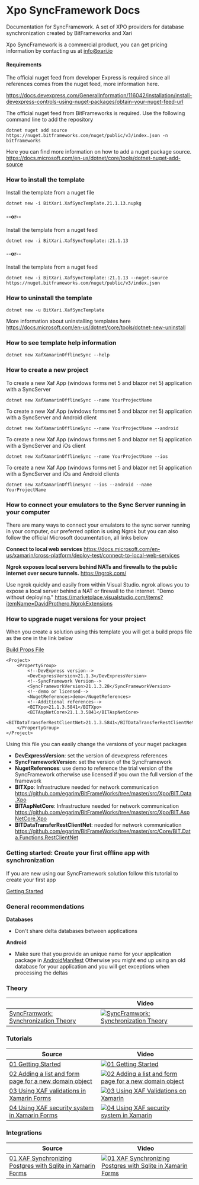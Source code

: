 # Xpo SyncFramework Docs
Documentation for SyncFramework. A set of XPO providers for database synchronization created by BitFrameworks and Xari

Xpo SyncFramework is a commercial product, you can get pricing information by contacting us at info@xari.io

#### Requirements

The official nuget feed from developer Express is required since all references comes from the nuget feed, more information here.

https://docs.devexpress.com/GeneralInformation/116042/installation/install-devexpress-controls-using-nuget-packages/obtain-your-nuget-feed-url

The official nuget feed from BitFrameworks is required. Use the following command line to add the repository
```<language>
dotnet nuget add source https://nuget.bitframeworks.com/nuget/public/v3/index.json -n bitframeworks
```

Here you can find more information on how to add a nuget package source.
https://docs.microsoft.com/en-us/dotnet/core/tools/dotnet-nuget-add-source


### How to install the template

Install the template from a nuget file
```<language>
dotnet new -i BitXari.XafSyncTemplate.21.1.13.nupkg
```
#### --or--

Install the template from a nuget feed
```<language>
dotnet new -i BitXari.XafSyncTemplate::21.1.13
```

#### --or--

Install the template from a nuget feed
```<language>
dotnet new -i BitXari.XafSyncTemplate::21.1.13 --nuget-source https://nuget.bitframeworks.com/nuget/public/v3/index.json
```

### How to uninstall the template


```<language>
dotnet new -u BitXari.XafSyncTemplate
```

More information about uninstalling templates here https://docs.microsoft.com/en-us/dotnet/core/tools/dotnet-new-uninstall

### How to see template help information

```<language>
dotnet new XafXamarinOfflineSync --help
```

### How to create a new project
To create a new Xaf App (windows forms net 5 and blazor net 5) application with a SyncServer

```<language>
dotnet new XafXamarinOfflineSync --name YourProjectName
```
To create a new Xaf App (windows forms net 5 and blazor net 5) application with a SyncServer and Android client

```<language>
dotnet new XafXamarinOfflineSync --name YourProjectName --android
```

To create a new Xaf App (windows forms net 5 and blazor net 5) application with a SyncServer and iOs client

```<language>
dotnet new XafXamarinOfflineSync --name YourProjectName --ios
```

To create a new Xaf App (windows forms net 5 and blazor net 5) application with a SyncServer and iOs and Android clients

```<language>
dotnet new XafXamarinOfflineSync --ios --android --name YourProjectName
```

### How to connect your emulators to the Sync Server running in your computer

There are many ways to connect your emulators to the sync server running in your computer, our preferred option is using Ngrok
but you can also follow the official Microsoft documentation, all links below

**Connect to local web services**
https://docs.microsoft.com/en-us/xamarin/cross-platform/deploy-test/connect-to-local-web-services

**Ngrok exposes local servers behind NATs and firewalls to the public internet over secure tunnels.**
https://ngrok.com/

Use ngrok quickly and easily from within Visual Studio. ngrok allows you to expose a local server behind a NAT or firewall to the internet. "Demo without deploying."
https://marketplace.visualstudio.com/items?itemName=DavidProthero.NgrokExtensions

### How to upgrade nuget versions for your project

When you create a solution using this template you will get a build props file as the one in the link below

[Build Props File](DemoApp/Directory.Build.props)


```<language>
<Project>
	<PropertyGroup>
		<!--DevExpress version-->
		<DevExpressVersion>21.1.3</DevExpressVersion>
		<!--SyncFramework Version-->
		<SyncFrameworkVersion>21.1.3.28</SyncFrameworkVersion>
		<!--demo or licensed-->
		<NugetReferences>demo</NugetReferences>
		<!--Additional references-->
		<BITXpo>21.1.3.5841</BITXpo>
		<BITAspNetCore>21.1.3.5841</BITAspNetCore>
		<BITDataTransferRestClientNet>21.1.3.5841</BITDataTransferRestClientNet>
	</PropertyGroup>
</Project>

```
Using this file you can easily change the versions of your nuget packages

- **DevExpressVersion**: set the version of devexpress references
- **SyncFrameworkVersion**: set the version of the SyncFramework
- **NugetReferences**: use demo to reference the trial version of the SyncFramework otherwise use licensed if you own the full version of the framework
- **BITXpo**: Infrastructure needed for network communication https://github.com/egarim/BitFrameWorks/tree/master/src/Xpo/BIT.Data.Xpo
- **BITAspNetCore**: Infrastructure needed for network communication https://github.com/egarim/BitFrameWorks/tree/master/src/Xpo/BIT.AspNetCore.Xpo
- **BITDataTransferRestClientNet**:  needed for network communication https://github.com/egarim/BitFrameWorks/tree/master/src/Core/BIT.Data.Functions.RestClientNet

### Getting started: Create your first offline app with synchronization

If you are new using our SyncFramework solution follow this tutorial to create your first app

[Getting Started](Docs/GettingStarted.md) 

### General recommendations

**Databases**
- Don't share delta databases between applications

**Android**
- Make sure that you provide an unique name for your application package in [AndroidManifest](/DemoApp/DemoApp.Mobile.Android/Properties/AndroidManifest.xml) Otherwise you might end up using an old database for your application and you will get exceptions when processing the deltas



### Theory
|   | Video |
| ------------- | ------------- |
| [SyncFramwork: Synchronization Theory](Docs/XpoOfflineDataSync.pptx)  | [![SyncFramwork: Synchronization Theory](https://img.youtube.com/vi/XVzyXJ43asQ/0.jpg)](https://www.youtube.com/watch?v=XVzyXJ43asQ)  |


### Tutorials

| Source  | Video |
| ------------- | ------------- |
| [01 Getting Started](Tutorials/01-GettingStarted/README.md)  | [![01 Getting Started](https://img.youtube.com/vi/_Af-iDnKVSU/0.jpg)](https://www.youtube.com/watch?v=_Af-iDnKVSU)  |
| [02 Adding a list and form page for a new domain object](Tutorials/02-Adding-a-list-and-form-page-for-a-new-DomainObject/README.md)  | [![02 Adding a list and form page for a new domain object](https://img.youtube.com/vi/OollP2p5eyM/0.jpg)](https://www.youtube.com/watch?v=OollP2p5eyM)  |
| [03 Using XAF validations in Xamarin Forms](Tutorials/03-Using-XAF-Validations-on-Xamarin/README.md)  | [![03 Using XAF Validations on Xamarin](https://img.youtube.com/vi/6XE3lC0qzLU/0.jpg)](https://www.youtube.com/watch?v=6XE3lC0qzLU)  |
| [04 Using XAF security system in Xamarin Forms](Tutorials/04-Using-XAF-SecuritySystem-in-Xamarin/README.md)  | [![04 Using XAF security system in Xamarin](https://img.youtube.com/vi/mtgj0rcIfEc/0.jpg)](https://www.youtube.com/watch?v=mtgj0rcIfEc)  |

### Integrations
| Source  | Video |
| ------------- | ------------- |
| [01 XAF Synchronizing Postgres with Sqlite in Xamarin Forms](Integrations/01-XAF-Synchronizing-Postgres-with-Sqlite-in-XamarinForms/README.md)  | [![01 XAF Synchronizing Postgres with Sqlite in Xamarin Forms](https://img.youtube.com/vi/KJIQBramrGs/0.jpg)](https://www.youtube.com/watch?v=KJIQBramrGs)  |